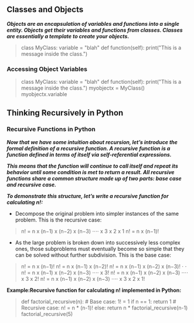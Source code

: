 ## Classes and Objects

***Objects are an encapsulation of variables and functions into a single entity. Objects get their variables and functions from classes. Classes are essentially a template to create your objects.***

>class MyClass:
    variable = "blah"
    def function(self):
        print("This is a message inside the class.")

### Accessing Object Variables

>class MyClass:
    variable = "blah"
    def function(self):
        print("This is a message inside the class.")
myobjectx = MyClass()
myobjectx.variable


## Thinking Recursively in Python

### Recursive Functions in Python

***Now that we have some intuition about recursion, let’s introduce the formal definition of a recursive function. A recursive function is a function defined in terms of itself via self-referential expressions.***

***This means that the function will continue to call itself and repeat its behavior until some condition is met to return a result. All recursive functions share a common structure made up of two parts: base case and recursive case.***

***To demonstrate this structure, let’s write a recursive function for calculating n!:***

* Decompose the original problem into simpler instances of the same problem. This is the recursive case:

>n! = n x (n−1) x (n−2) x (n−3) ⋅⋅⋅⋅ x 3 x 2 x 1
n! = n x (n−1)!

* As the large problem is broken down into successively less complex ones, those subproblems must eventually become so simple that they can be solved without further subdivision. This is the base case:

>n! = n x (n−1)! 
n! = n x (n−1) x (n−2)!
n! = n x (n−1) x (n−2) x (n−3)!
⋅
⋅
n! = n x (n−1) x (n−2) x (n−3) ⋅⋅⋅⋅ x 3!
n! = n x (n−1) x (n−2) x (n−3) ⋅⋅⋅⋅ x 3 x 2!
n! = n x (n−1) x (n−2) x (n−3) ⋅⋅⋅⋅ x 3 x 2 x 1!


**Example:Recursive function for calculating n! implemented in Python:**

>def factorial_recursive(n):
    # Base case: 1! = 1
    if n == 1:
        return 1
    # Recursive case: n! = n * (n-1)!
    else:
        return n * factorial_recursive(n-1)
        factorial_recursive(5)
